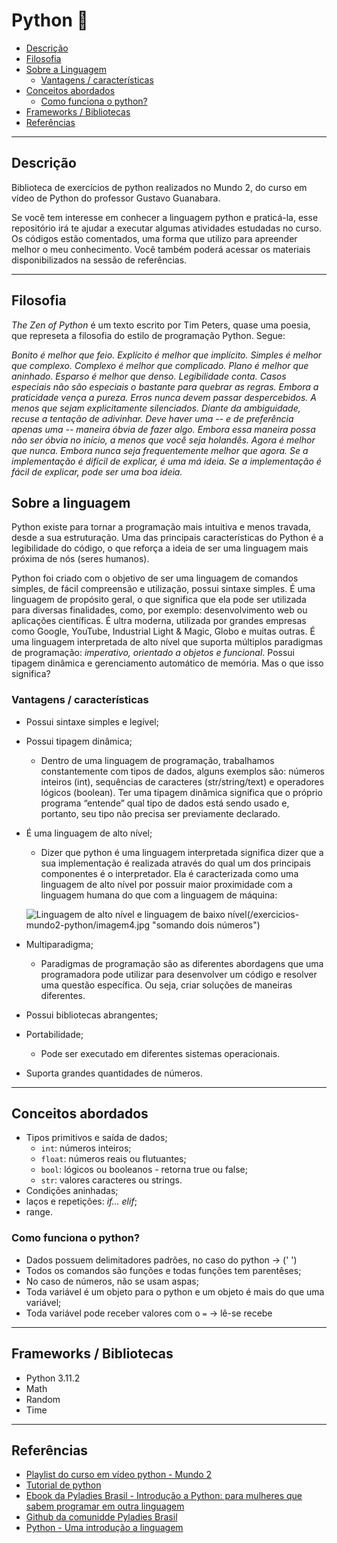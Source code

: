 # Python 🐍

- [Descrição](#descrição)
- [Filosofia](#filosofia)
- [Sobre a Linguagem](#sobre-a-linguagem)
    - [Vantagens / características](#vantagens--características)
- [Conceitos abordados](#conceitos-abordados)
    - [Como funciona o python?](#como-funciona-o-python)
- [Frameworks / Bibliotecas](#frameworks--bibliotecas)
- [Referências](#referências)

---------------------------------

## Descrição

Biblioteca de exercícios de python realizados no Mundo 2, do curso em vídeo de Python do professor Gustavo Guanabara.

Se você tem interesse em conhecer a linguagem python e praticá-la, esse repositório irá te ajudar a executar algumas atividades estudadas no curso. Os códigos estão comentados, uma forma que utilizo para apreender melhor o meu conhecimento. Você também poderá acessar os materiais disponibilizados na sessão de referências. 

---------------------------------
## Filosofia
 *The Zen of Python* é um texto escrito por Tim Peters, quase uma poesia, que represeta a filosofia do estilo de programação Python. Segue:

 *Bonito é melhor que feio.
 Explícito é melhor que implícito.
 Simples é melhor que complexo.
 Complexo é melhor que complicado.
 Plano é melhor que aninhado.
 Esparso é melhor que denso.
 Legibilidade conta.
 Casos especiais não são especiais o bastante para quebrar as regras.
 Embora a praticidade vença a pureza.
 Erros nunca devem passar despercebidos.
 A menos que sejam explicitamente silenciados.
 Diante da ambiguidade, recuse a tentação de adivinhar.
 Deve haver uma -- e de preferência apenas uma -- maneira óbvia de fazer algo.
 Embora essa maneira possa não ser óbvia no início, a menos que você seja holandês.
 Agora é melhor que nunca.
 Embora nunca seja frequentemente melhor que agora.
 Se a implementação é difícil de explicar, é uma má ideia.
 Se a implementação é fácil de explicar, pode ser uma boa ideia.*

## Sobre a linguagem 

Python existe para tornar a programação mais intuitiva e menos travada, desde a sua estruturação. Uma das principais características do Python é a legibilidade do código, o que reforça a ideia de ser uma linguagem mais próxima de nós (seres humanos).

Python foi criado com o objetivo de ser uma linguagem de comandos simples, de fácil compreensão e utilização, possui sintaxe simples. É uma linguagem de propósito geral, o que significa que ela pode ser utilizada para diversas finalidades, como, por exemplo: desenvolvimento web ou aplicações científicas. É ultra moderna, utilizada por grandes empresas como Google, YouTube, Industrial Light & Magic, Globo e muitas outras.
É uma linguagem interpretada de alto nível que suporta múltiplos paradigmas de programação: *imperativo, orientado a objetos e funcional*. Possui tipagem dinâmica e gerenciamento automático de memória. Mas o que isso significa?

### Vantagens / características
- Possui sintaxe simples e legível;
- Possui tipagem dinâmica;
    - Dentro de uma linguagem de programação, trabalhamos constantemente com tipos de dados, alguns exemplos são: números inteiros (int), sequências de caracteres (str/string/text) e operadores lógicos (boolean). Ter uma tipagem dinâmica significa que o próprio programa “entende” qual tipo de dados está sendo usado e, portanto, seu tipo não precisa ser previamente declarado.
- É uma linguagem de alto nível;
    - Dizer que python é uma linguagem interpretada significa dizer que a sua implementação é realizada através do qual um dos principais componentes é o interpretador. Ela é caracterizada como uma linguagem de alto nível por possuir maior proximidade com a linguagem humana do que com a linguagem de máquina:
    
    ![Linguagem de alto nível e linguagem de baixo nível(/exercicios-mundo2-python/imagem4.jpg "somando dois números")](https://www.alura.com.br/artigos/assets/python-uma-introducao-a-linguagem/imagem4.png)

- Multiparadigma; 
    - Paradigmas de programação são as diferentes abordagens que uma programadora pode utilizar para desenvolver um código e resolver uma questão específica. Ou seja, criar soluções de maneiras diferentes.
- Possui bibliotecas abrangentes;
- Portabilidade;
    - Pode ser executado em diferentes sistemas operacionais.
- Suporta grandes quantidades de números.


---------------------------------

## Conceitos abordados 

- Tipos primitivos e saída de dados;
    - ```int```: números inteiros;
    - ```float```: números reais ou flutuantes;
    - ```bool```: lógicos ou booleanos - retorna true ou false;
    - ```str```: valores caracteres ou strings.
- Condições aninhadas;
- laços e repetições: *if... elif*;
- range.

### Como funciona o python?

- Dados possuem delimitadores padrões, no caso do python → (' ')
- Todos os comandos são funções e todas funções tem parentêses;
- No caso de números, não se usam aspas;
- Toda variável é um objeto para o python e um objeto é mais do que uma variável;
- Toda variável pode receber valores com o ```=``` → lê-se recebe

---------------------------------

## Frameworks / Bibliotecas

- Python 3.11.2
- Math
- Random
- Time

---------------------------------

## Referências

- <a href="https://www.youtube.com/watch?v=nJkVHusJp6E&list=PLHz_AreHm4dk_nZHmxxf_J0WRAqy5Czye&ab_channel=CursoemV%C3%ADdeo" target= "_blank">Playlist do curso em vídeo python - Mundo 2</a> 
- <a href="https://docs.python.org/pt-br/3/tutorial/index.html" target="_blank"> Tutorial de python</a>
- <a href="https://introducao-a-python-pyladies-brasil.netlify.app/" target="_blank"> Ebook da Pyladies Brasil - Introdução a Python: para mulheres que sabem programar em outra linguagem
- <a href="https://github.com/pyladies-brazil" target="_blank">Github da comunidde Pyladies Brasil
- <a href="https://www.alura.com.br/artigos/python-uma-introducao-a-linguagem" target= "_blank"> Python - Uma introdução a linguagem</a>